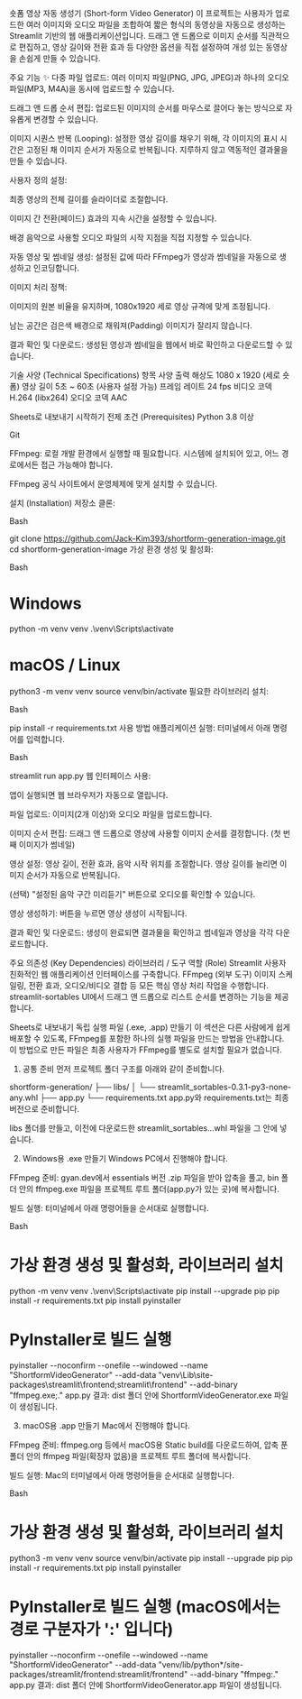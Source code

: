 숏폼 영상 자동 생성기 (Short-form Video Generator)
이 프로젝트는 사용자가 업로드한 여러 이미지와 오디오 파일을 조합하여 짧은 형식의 동영상을 자동으로 생성하는 Streamlit 기반의 웹 애플리케이션입니다. 드래그 앤 드롭으로 이미지 순서를 직관적으로 편집하고, 영상 길이와 전환 효과 등 다양한 옵션을 직접 설정하여 개성 있는 동영상을 손쉽게 만들 수 있습니다.

주요 기능 ✨
다중 파일 업로드: 여러 이미지 파일(PNG, JPG, JPEG)과 하나의 오디오 파일(MP3, M4A)을 동시에 업로드할 수 있습니다.

드래그 앤 드롭 순서 편집: 업로드된 이미지의 순서를 마우스로 끌어다 놓는 방식으로 자유롭게 변경할 수 있습니다.

이미지 시퀀스 반복 (Looping): 설정한 영상 길이를 채우기 위해, 각 이미지의 표시 시간은 고정된 채 이미지 순서가 자동으로 반복됩니다. 지루하지 않고 역동적인 결과물을 만들 수 있습니다.

사용자 정의 설정:

최종 영상의 전체 길이를 슬라이더로 조절합니다.

이미지 간 전환(페이드) 효과의 지속 시간을 설정할 수 있습니다.

배경 음악으로 사용할 오디오 파일의 시작 지점을 직접 지정할 수 있습니다.

자동 영상 및 썸네일 생성: 설정된 값에 따라 FFmpeg가 영상과 썸네일을 자동으로 생성하고 인코딩합니다.

이미지 처리 정책:

이미지의 원본 비율을 유지하며, 1080x1920 세로 영상 규격에 맞게 조정됩니다.

남는 공간은 검은색 배경으로 채워져(Padding) 이미지가 잘리지 않습니다.

결과 확인 및 다운로드: 생성된 영상과 썸네일을 웹에서 바로 확인하고 다운로드할 수 있습니다.

기술 사양 (Technical Specifications)
항목	사양
출력 해상도	1080 x 1920 (세로 숏폼)
영상 길이	5초 ~ 60초 (사용자 설정 가능)
프레임 레이트	24 fps
비디오 코덱	H.264 (libx264)
오디오 코덱	AAC

Sheets로 내보내기
시작하기
전제 조건 (Prerequisites)
Python 3.8 이상

Git

FFmpeg: 로컬 개발 환경에서 실행할 때 필요합니다. 시스템에 설치되어 있고, 어느 경로에서든 접근 가능해야 합니다.

FFmpeg 공식 사이트에서 운영체제에 맞게 설치할 수 있습니다.

설치 (Installation)
저장소 클론:

Bash

git clone https://github.com/Jack-Kim393/shortform-generation-image.git
cd shortform-generation-image
가상 환경 생성 및 활성화:

Bash

# Windows
python -m venv venv
.\venv\Scripts\activate

# macOS / Linux
python3 -m venv venv
source venv/bin/activate
필요한 라이브러리 설치:

Bash

pip install -r requirements.txt
사용 방법
애플리케이션 실행:
터미널에서 아래 명령어를 입력합니다.

Bash

streamlit run app.py
웹 인터페이스 사용:

앱이 실행되면 웹 브라우저가 자동으로 열립니다.

파일 업로드: 이미지(2개 이상)와 오디오 파일을 업로드합니다.

이미지 순서 편집: 드래그 앤 드롭으로 영상에 사용할 이미지 순서를 결정합니다. (첫 번째 이미지가 썸네일)

영상 설정: 영상 길이, 전환 효과, 음악 시작 위치를 조절합니다. 영상 길이를 늘리면 이미지 순서가 자동으로 반복됩니다.

(선택) "설정된 음악 구간 미리듣기" 버튼으로 오디오를 확인할 수 있습니다.

영상 생성하기: 버튼을 누르면 영상 생성이 시작됩니다.

결과 확인 및 다운로드: 생성이 완료되면 결과물을 확인하고 썸네일과 영상을 각각 다운로드합니다.

주요 의존성 (Key Dependencies)
라이브러리 / 도구	역할 (Role)
Streamlit	사용자 친화적인 웹 애플리케이션 인터페이스를 구축합니다.
FFmpeg (외부 도구)	이미지 스케일링, 전환 효과, 오디오/비디오 결합 등 모든 핵심 영상 처리 작업을 수행합니다.
streamlit-sortables	UI에서 드래그 앤 드롭으로 리스트 순서를 변경하는 기능을 제공합니다.

Sheets로 내보내기
독립 실행 파일 (.exe, .app) 만들기
이 섹션은 다른 사람에게 쉽게 배포할 수 있도록, FFmpeg를 포함한 하나의 실행 파일을 만드는 방법을 안내합니다. 이 방법으로 만든 파일은 최종 사용자가 FFmpeg를 별도로 설치할 필요가 없습니다.

1. 공통 준비
먼저 프로젝트 폴더 구조를 아래와 같이 준비합니다.

shortform-generation/
├── libs/
│   └── streamlit_sortables-0.3.1-py3-none-any.whl
├── app.py
└── requirements.txt
app.py와 requirements.txt는 최종 버전으로 준비합니다.

libs 폴더를 만들고, 이전에 다운로드한 streamlit_sortables...whl 파일을 그 안에 넣습니다.

2. Windows용 .exe 만들기
Windows PC에서 진행해야 합니다.

FFmpeg 준비: gyan.dev에서 essentials 버전 .zip 파일을 받아 압축을 풀고, bin 폴더 안의 ffmpeg.exe 파일을 프로젝트 루트 폴더(app.py가 있는 곳)에 복사합니다.

빌드 실행: 터미널에서 아래 명령어들을 순서대로 실행합니다.

Bash

# 가상 환경 생성 및 활성화, 라이브러리 설치
python -m venv venv
.\venv\Scripts\activate
pip install --upgrade pip
pip install -r requirements.txt
pip install pyinstaller

# PyInstaller로 빌드 실행
pyinstaller --noconfirm --onefile --windowed --name "ShortformVideoGenerator" --add-data "venv\Lib\site-packages\streamlit\frontend;streamlit\frontend" --add-binary "ffmpeg.exe;." app.py
결과: dist 폴더 안에 ShortformVideoGenerator.exe 파일이 생성됩니다.

3. macOS용 .app 만들기
Mac에서 진행해야 합니다.

FFmpeg 준비: ffmpeg.org 등에서 macOS용 Static build를 다운로드하여, 압축 푼 폴더 안의 ffmpeg 파일(확장자 없음)을 프로젝트 루트 폴더에 복사합니다.

빌드 실행: Mac의 터미널에서 아래 명령어들을 순서대로 실행합니다.

Bash

# 가상 환경 생성 및 활성화, 라이브러리 설치
python3 -m venv venv
source venv/bin/activate
pip install --upgrade pip
pip install -r requirements.txt
pip install pyinstaller

# PyInstaller로 빌드 실행 (macOS에서는 경로 구분자가 ':' 입니다)
pyinstaller --noconfirm --onefile --windowed --name "ShortformVideoGenerator" --add-data "venv/lib/python*/site-packages/streamlit/frontend:streamlit/frontend" --add-binary "ffmpeg:." app.py
결과: dist 폴더 안에 ShortformVideoGenerator.app 파일이 생성됩니다.